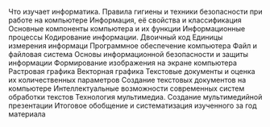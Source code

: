  Что изучает информатика. Правила гигиены и техники безопасности при работе на компьютере
Информация, её свойства и классификация
Основные компоненты компьютера и их функции
Информационные процессы
Кодирование информации. Двоичный код
Единицы измерения информаци
Программное обеспечение компьютера
Файл и файловая система
Основы информационной безопасности и защиты информации
Формирование изображения на экране компьютера
Растровая графика
Векторная графика
Текстовые документы и оценка их количественных параметров
Создание текстовых документов на компьютере
Интеллектуальные возможности современных систем обработки текстов
Технология мультимедиа. Создание мультимедийной презентации
Итоговое обобщение и систематизация изученного за год материала